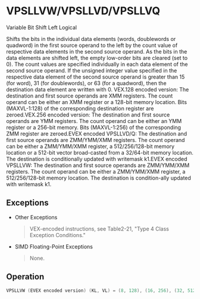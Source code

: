 # VPSLLVW/VPSLLVD/VPSLLVQ

Variable Bit Shift Left Logical

Shifts the bits in the individual data elements (words, doublewords or quadword) in the first source operand to the left by the count value of respective data elements in the second source operand.
As the bits in the data elements are shifted left, the empty low-order bits are cleared (set to 0).
The count values are specified individually in each data element of the second source operand.
If the unsigned integer value specified in the respective data element of the second source operand is greater than 15 (for word), 31 (for doublewords), or 63 (for a quadword), then the destination data element are written with 0.
VEX.128 encoded version: The destination and first source operands are XMM registers.
The count operand can be either an XMM register or a 128-bit memory location.
Bits (MAXVL-1:128) of the corresponding destination register are zeroed.VEX.256 encoded version: The destination and first source operands are YMM registers.
The count operand can be either an YMM register or a 256-bit memory.
Bits (MAXVL-1:256) of the corresponding ZMM register are zeroed.EVEX encoded VPSLLVD/Q: The destination and first source operands are ZMM/YMM/XMM registers.
The count operand can be either a ZMM/YMM/XMM register, a 512/256/128-bit memory location or a 512-bit vector broad-casted from a 32/64-bit memory location.
The destination is conditionally updated with writemask k1.EVEX encoded VPSLLVW: The destination and first source operands are ZMM/YMM/XMM registers.
The count operand can be either a ZMM/YMM/XMM register, a 512/256/128-bit memory location.
The destination is condition-ally updated with writemask k1.

## Exceptions

- Other Exceptions
  > VEX-encoded instructions, see Table2-21, "Type 4 Class Exception Conditions."
- SIMD Floating-Point Exceptions
  > None.

## Operation

```C
VPSLLVW (EVEX encoded version) (KL, VL) = (8, 128), (16, 256), (32, 512)FOR j := 0 TO KL-1i := j * 16IF k1[j] OR *no writemask*THEN DEST[i+15:i] := ZeroExtend(SRC1[i+15:i] << SRC2[i+15:i])ELSE IF *merging-masking*; merging-maskingTHEN *DEST[i+15:i] remains unchanged*ELSE ; zeroing-maskingDEST[i+15:i] := 0FIFI;VPSLLVD (VEX.128 version)COUNT_0 := SRC2[31 : 0](* Repeat Each COUNT_i for the 2nd through 4th dwords of SRC2*)COUNT_3 := SRC2[127 : 96];IF COUNT_0 < 32 THENDEST[31:0] := ZeroExtend(SRC1[31:0] << COUNT_0);ELSEDEST[31:0] := 0;(* Repeat shift operation for 2nd through 4th dwords *)IF COUNT_3 < 32 THENDEST[127:96] := ZeroExtend(SRC1[127:96] << COUNT_3);ELSEDEST[127:96] := 0;DEST[MAXVL-1:128] := 0;VPSLLVD (VEX.256 version)COUNT_0 := SRC2[31 : 0];(* Repeat Each COUNT_i for the 2nd through 7th dwords of SRC2*)COUNT_7 := SRC2[255 : 224];IF COUNT_0 < 32 THENDEST[31:0] := ZeroExtend(SRC1[31:0] << COUNT_0);ELSEDEST[31:0] := 0;(* Repeat shift operation for 2nd through 7th dwords *)IF COUNT_7 < 32 THENDEST[255:224] := ZeroExtend(SRC1[255:224] << COUNT_7);ELSEDEST[255:224] := 0;DEST[MAXVL-1:256] := 0;VPSLLVD (EVEX encoded version) (KL, VL) = (4, 128), (8, 256), (16, 512)FOR j := 0 TO KL-1i := j * 32IF k1[j] OR *no writemask* THENIF (EVEX.b = 1) AND (SRC2 *is memory*)THEN DEST[i+31:i] := ZeroExtend(SRC1[i+31:i] << SRC2[31:0])ELSE DEST[i+31:i] := ZeroExtend(SRC1[i+31:i] << SRC2[i+31:i])FI;ELSE IF *merging-masking*; merging-maskingTHEN *DEST[i+31:i] remains unchanged*ELSE ; zeroing-maskingDEST[i+31:i] := 0FIFI;VPSLLVQ (VEX.128 version)COUNT_0 := SRC2[63 : 0];COUNT_1 := SRC2[127 : 64];IF COUNT_0 < 64THENDEST[63:0] := ZeroExtend(SRC1[63:0] << COUNT_0);ELSEDEST[63:0] := 0;IF COUNT_1 < 64 THENDEST[127:64] := ZeroExtend(SRC1[127:64] << COUNT_1);ELSEDEST[127:96] := 0;DEST[MAXVL-1:128] := 0;VPSLLVQ (VEX.256 version)COUNT_0 := SRC2[63 : 0];(* Repeat Each COUNT_i for the 2nd through 4th dwords of SRC2*)COUNT_3 := SRC2[255 : 192];IF COUNT_0 < 64THENDEST[63:0] := ZeroExtend(SRC1[63:0] << COUNT_0);ELSEDEST[63:0] := 0;(* Repeat shift operation for 2nd through 4th dwords *)IF COUNT_3 < 64 THENDEST[255:192] := ZeroExtend(SRC1[255:192] << COUNT_3);ELSEDEST[255:192] := 0;DEST[MAXVL-1:256] := 0;VPSLLVQ (EVEX encoded version) (KL, VL) = (2, 128), (4, 256), (8, 512)FOR j := 0 TO KL-1i := j * 64IF k1[j] OR *no writemask* THENIF (EVEX.b = 1) AND (SRC2 *is memory*)THEN DEST[i+63:i] := ZeroExtend(SRC1[i+63:i] << SRC2[63:0])ELSE DEST[i+63:i] := ZeroExtend(SRC1[i+63:i] << SRC2[i+63:i])FI;ELSE IF *merging-masking*; merging-maskingTHEN *DEST[i+63:i] remains unchanged*ELSE ; zeroing-maskingDEST[i+63:i] := 0FIFI;Intel C/C++ Compiler Intrinsic EquivalentVPSLLVW __m512i _mm512_sllv_epi16(__m512i a, __m512i cnt);VPSLLVW __m512i _mm512_mask_sllv_epi16(__m512i s, __mmask32 k, __m512i a, __m512i cnt);VPSLLVW __m512i _mm512_maskz_sllv_epi16( __mmask32 k, __m512i a, __m512i cnt);VPSLLVW __m256i _mm256_mask_sllv_epi16(__m256i s, __mmask16 k, __m256i a, __m256i cnt);VPSLLVW __m256i _mm256_maskz_sllv_epi16( __mmask16 k, __m256i a, __m256i cnt);VPSLLVW __m128i _mm_mask_sllv_epi16(__m128i s, __mmask8 k, __m128i a, __m128i cnt);VPSLLVW __m128i _mm_maskz_sllv_epi16( __mmask8 k, __m128i a, __m128i cnt);VPSLLVD __m512i _mm512_sllv_epi32(__m512i a, __m512i cnt);VPSLLVD __m512i _mm512_mask_sllv_epi32(__m512i s, __mmask16 k, __m512i a, __m512i cnt);VPSLLVD __m512i _mm512_maskz_sllv_epi32( __mmask16 k, __m512i a, __m512i cnt);VPSLLVD __m256i _mm256_mask_sllv_epi32(__m256i s, __mmask8 k, __m256i a, __m256i cnt);VPSLLVD __m256i _mm256_maskz_sllv_epi32( __mmask8 k, __m256i a, __m256i cnt);VPSLLVD __m128i _mm_mask_sllv_epi32(__m128i s, __mmask8 k, __m128i a, __m128i cnt);VPSLLVD __m128i _mm_maskz_sllv_epi32( __mmask8 k, __m128i a, __m128i cnt);VPSLLVQ __m512i _mm512_sllv_epi64(__m512i a, __m512i cnt);VPSLLVQ __m512i _mm512_mask_sllv_epi64(__m512i s, __mmask8 k, __m512i a, __m512i cnt);VPSLLVQ __m512i _mm512_maskz_sllv_epi64( __mmask8 k, __m512i a, __m512i cnt);VPSLLVD __m256i _mm256_mask_sllv_epi64(__m256i s, __mmask8 k, __m256i a, __m256i cnt);VPSLLVD __m256i _mm256_maskz_sllv_epi64( __mmask8 k, __m256i a, __m256i cnt);VPSLLVD __m128i _mm_mask_sllv_epi64(__m128i s, __mmask8 k, __m128i a, __m128i cnt);VPSLLVD __m128i _mm_maskz_sllv_epi64( __mmask8 k, __m128i a, __m128i cnt);VPSLLVD __m256i _mm256_sllv_epi32 (__m256i m, __m256i count)VPSLLVQ __m256i _mm256_sllv_epi64 (__m256i m, __m256i count)
```
